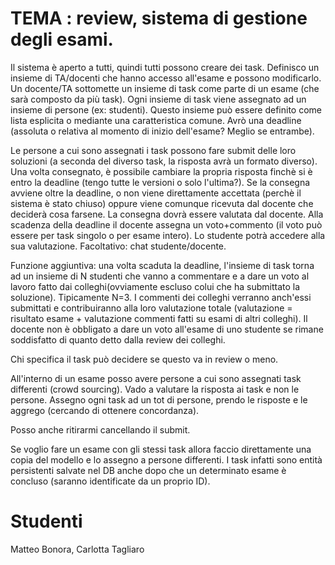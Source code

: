 # TEMA : review, sistema di gestione degli esami.

Il sistema è aperto a tutti, quindi tutti possono creare dei task. Definisco un insieme di TA/docenti che hanno accesso all'esame e possono modificarlo. 
Un docente/TA sottomette un insieme di task come parte di un esame (che sarà composto da più task). 
Ogni insieme di task viene assegnato ad un insieme di persone (ex: studenti). Questo insieme può essere definito come lista esplicita o mediante una caratteristica comune. 
Avrò una deadline (assoluta o relativa al momento di inizio dell'esame? Meglio se entrambe).

Le persone a cui sono assegnati i task possono fare submit delle loro soluzioni (a seconda del diverso task, la risposta avrà un formato diverso). Una volta consegnato, è possibile cambiare la propria risposta finchè si è entro la deadline (tengo tutte le versioni o solo l'ultima?). 
Se la consegna avviene oltre la deadline, o non viene direttamente accettata (perchè il sistema è stato chiuso) oppure viene comunque ricevuta dal docente che deciderà cosa farsene. 
La consegna dovrà essere valutata dal docente. Alla scadenza della deadline il docente assegna un voto+commento (il voto può essere per task singolo o per esame intero). Lo studente potrà accedere alla sua valutazione. Facoltativo: chat studente/docente.

Funzione aggiuntiva: una volta scaduta la deadline, l'insieme di task torna ad un insieme di N studenti che vanno a commentare e a dare un voto al lavoro fatto dai colleghi(ovviamente escluso colui che ha submittato la soluzione). Tipicamente N=3. I commenti dei colleghi verranno anch'essi submittati e contribuiranno alla loro valutazione totale (valutazione = risultato esame + valutazione commenti fatti su esami di altri colleghi). Il docente non è obbligato a dare un voto all'esame di uno studente se rimane soddisfatto di quanto detto dalla review dei colleghi. 

Chi specifica il task può decidere se questo va in review o meno. 

All'interno di un esame posso avere persone a cui sono assegnati task differenti (crowd sourcing). Vado a valutare la risposta ai task e non le persone. Assegno ogni task ad un tot di persone, prendo le risposte e le aggrego (cercando di ottenere concordanza). 

Posso anche ritirarmi cancellando il submit. 

Se voglio fare un esame con gli stessi task allora faccio direttamente una copia del modello e lo assegno a persone differenti. I task infatti sono entità persistenti salvate nel DB anche dopo che un determinato esame è concluso (saranno identificate da un proprio ID). 

# Studenti
Matteo Bonora, Carlotta Tagliaro
